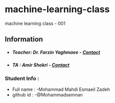 # machine-learning-class

machine learning class - 001

## Information

- ##### Teacher: Dr. Farzin Yaghmaee - [Contact](mailto:f_yaghmaee@semnan.ac.ir)
- ##### TA : Amir Shokri - [Contact](mailto:amirsh.nll@gmail.com)

### Student Info :

- Full name : -Mohammad Mahdi Esmaeil Zadeh
- github id : -@Mohammadsemnan
